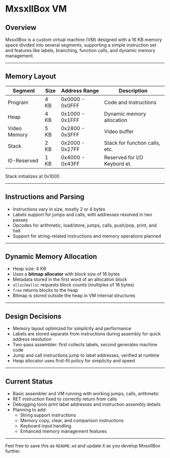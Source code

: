 # MxsxllBox VM

## Overview

MxsxllBox is a custom virtual machine (VM) designed with a 16 KB memory space divided into several segments, supporting a simple instruction set and features like labels, branching, function calls, and dynamic memory management.

---

## Memory Layout

| Segment      | Size | Address Range  | Description                    |
|--------------|------|----------------|--------------------------------|
| Program      | 4 KB | 0x0000 - 0x0FFF| Code and instructions          |
| Heap         | 4 KB | 0x1000 - 0x1FFF| Dynamic memory allocation      |
| Video Memory | 5 KB | 0x2800 - 0x3FFF| Video buffer                   |
| Stack        | 2 KB | 0x2000 - 0x27FF| Stack for function calls, etc. |
| I0-Reserved  | 1 KB | 0x4000 - 0x43FF| Reserved for I/O Keybord et.   |
Stack initializes at 0x1000

---

## Instructions and Parsing

- Instructions vary in size, mostly 2 or 4 bytes
- Labels support for jumps and calls, with addresses resolved in two passes
- Opcodes for arithmetic, load/store, jumps, calls, push/pop, print, and halt
- Support for string-related instructions and memory operations planned

---

## Dynamic Memory Allocation

- Heap size: 4 KB
- Uses a **bitmap allocator** with block size of 16 bytes
- Metadata stored in the first word of an allocation block
- `alloc`/`malloc` requests block counts (multiples of 16 bytes)
- `free` returns blocks to the heap
- Bitmap is stored outside the heap in VM internal structures

---

## Design Decisions

- Memory layout optimized for simplicity and performance
- Labels are stored separate from instructions during assembly for quick address resolution
- Two-pass assembler: first collects labels, second generates machine code
- Jump and call instructions jump to label addresses, verified at runtime
- Heap allocator uses first-fit policy for simplicity and speed

---

## Current Status

- Basic assembler and VM running with working jumps, calls, arithmetic
- RET instruction fixed to correctly return from calls
- Debugging tools print label addresses and instruction assembly details
- Planning to add:
    - String support instructions
    - Memory copy, clear, and comparison instructions
    - Keyboard input handling
    - Enhanced memory management features

---

Feel free to save this as `README.md` and update it as you develop MxsxllBox further.

